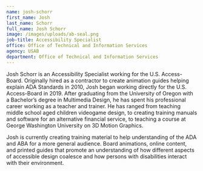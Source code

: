 ```yaml
---
name: josh-schorr
first_name: Josh
last_name: Schorr
full_name: Josh Schorr
image: /images/uploads/ab-seal.png
job-title: Accessibility Specialist
office: Office of Technical and Information Services
agency: USAB
department: Office of Technical and Information Services
---
```

Josh Schorr is an Accessibility Specialist working for the U.S. Access-Board. Originally hired as a contractor to create animation guides helping explain ADA Standards in 2010, Josh began working directly for the U.S. Access-Board in 2019. After graduating from the University of Oregon with a Bachelor’s degree in Multimedia Design, he has spent his professional career working as a teacher and trainer. He has ranged from teaching middle school aged children videogame design, to creating training manuals and software for an alternative financial service, to teaching a course at George Washington University on 3D Motion Graphics.

Josh is currently creating training material to help understanding of the ADA and ABA for a more general audience. Board animations, online content, and printed guides that promote an understanding of how different aspects of accessible design coalesce and how persons with disabilities interact with their environment.
